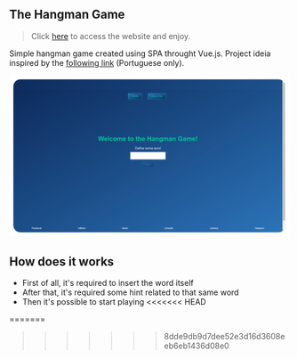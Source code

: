 ## The Hangman Game
> Click [here](https://hangman-game-vue.netlify.app/) to access the website and enjoy.

Simple hangman game created using SPA throught Vue.js. Project ideia inspired by the [following link](https://www.youtube.com/watch?v=M80y-fPHmWM) (Portuguese only).


![Homepage](./src/assets/rounded.png)


## How does it works
- First of all, it's required to insert the word itself
- After that, it's required some hint related to that same word
- Then it's possible to start playing
<<<<<<< HEAD

=======
>>>>>>> 8dde9db9d7dee52e3d16d3608eeb6eb1436d08e0
